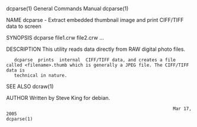 dcparse(1)                                                    General Commands Manual                                                   dcparse(1)

NAME
       dcparse - Extract embedded thumbnail image and print CIFF/TIFF data to screen

SYNOPSIS
       dcparse file1.crw file2.crw ...

DESCRIPTION
       This utility reads data directly from RAW digital photo files.

       dcparse  prints  internal  CIFF/TIFF data, and creates a file called <filename>.thumb which is generally a JPEG file. The CIFF/TIFF data is
       technical in nature.

SEE ALSO
       dcraw(1)

AUTHOR
       Written by Steve King for debian.

                                                                   Mar 17, 2005                                                         dcparse(1)
